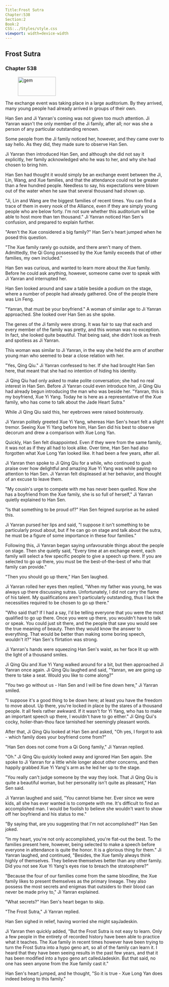```yaml
---
Title:Frost Sutra 
Chapter:538 
Section:2 
Book:2 
CSS:../Styles/style.css 
viewport: width=device-width
---
```

  
## Frost Sutra
### Chapter 538
  
<figure>
	<img src="../Images/gem.gif" alt="gem" id="gem" width="120" height="60" />
</figure>
  

  
The exchange event was taking place in a large auditorium. By they arrived, many young people had already arrived in groups of their own.

Han Sen and Ji Yanran's coming was not given too much attention. Ji Yanran wasn't the only member of the Ji family, after all; nor was she a person of any particular outstanding renown.

Some people from the Ji family noticed her, however, and they came over to say hello. As they did, they made sure to observe Han Sen.

Ji Yanran then introduced Han Sen, and although she did not say it explicitly, her family acknowledged who he was to her, and why she had chosen to bring him.

Han Sen had thought it would simply be an exchange event between the Ji, Lin, Wang, and Xue families, and that the attendance could not be greater than a few hundred people. Needless to say, his expectations were blown out of the water when he saw that several thousand had shown up.

"Ji, Lin and Wang are the biggest families of recent times. You can find a trace of them in every nook of the Alliance, even if they are simply young people who are below forty. I'm not sure whether this auditorium will be able to host more than ten thousand." Ji Yanran noticed Han Sen's confusion, and prepared to explain further.

"Aren't the Xue considered a big family?" Han Sen's heart jumped when he posed this question.

"The Xue family rarely go outside, and there aren't many of them. Admittedly, the Qi Gong possessed by the Xue family exceeds that of other families, my own included."

Han Sen was curious, and wanted to learn more about the Xue family. Before he could ask anything, however, someone came over to speak with Ji Yanran and interrupted her.

Han Sen looked around and saw a table beside a podium on the stage, where a number of people had already gathered. One of the people there was Lin Feng.

"Yanran, that must be your boyfriend." A woman of similar age to Ji Yanran approached. She looked over Han Sen as she spoke.

The genes of the Ji family were strong. It was fair to say that each and every member of the family was pretty, and this woman was no exception. In fact, she looked quite beautiful. That being said, she didn't look as fresh and spotless as Ji Yanran.

This woman was similar to Ji Yanran, in the way she held the arm of another young man who seemed to bear a close relation with her.

"Yes, Qing Qiu." Ji Yanran confessed to her. If she had brought Han Sen here, that meant that she had no intention of hiding his identity.

Ji Qing Qiu had only asked to make polite conversation; she had no real interest in Han Sen. Before Ji Yanran could even introduce him, Ji Qing Qiu had already begun introducing the man who was beside her. "Yanran, this is my boyfriend, Xue Yi Yang. Today he is here as a representative of the Xue family, who has come to talk about the Jade Heart Sutra."

While Ji Qing Qiu said this, her eyebrows were raised boisterously.

Ji Yanran politely greeted Xue Yi Yang, whereas Han Sen's heart felt a slight tremor. Seeing Xue Yi Yang before him, Han Sen did his best to observe decorum and drew a comparison with Xue Long Yan.

Quickly, Han Sen felt disappointed. Even if they were from the same family, it was not as if they all had to look alike. Over time, Han Sen had also forgotten what Xue Long Yan looked like. It had been a few years, after all.

Ji Yanran then spoke to Ji Qing Qiu for a while, who continued to gush praise over how delightful and amazing Xue Yi Yang was while paying no attention to Han Sen. Ji Yanran felt displeased at her behavior, and thought of an excuse to leave them.

"My cousin's urge to compete with me has never been quelled. Now she has a boyfriend from the Xue family, she is so full of herself," Ji Yanran quietly explained to Han Sen.

"Is that something to be proud of?" Han Sen feigned surprise as he asked this.

Ji Yanran pursed her lips and said, "I suppose it isn't something to be particularly proud about, but if he can go on stage and talk about the sutra, he must be a figure of some importance in these four families."

Following this, Ji Yanran began saying unfavourable things about the people on stage. Then she quietly said, "Every time at an exchange event, each family will select a few specific people to give a speech up there. If you are selected to go up there, you must be the best-of-the-best of who that family can provide."

"Then you should go up there," Han Sen laughed.

Ji Yanran rolled her eyes then replied, "When my father was young, he was always up there discussing sutras. Unfortunately, I did not carry the flame of his talent. My qualifications aren't particularly outstanding, thus I lack the necessities required to be chosen to go up there."

"Who said that? If I had a say, I'd be telling everyone that you were the most qualified to go up there. Once you were up there, you wouldn't have to talk or speak. You could just sit there, and the people that saw you would see the true meaning of beauty. Then they would know the answer to everything. That would be better than making some boring speech, wouldn't it?" Han Sen's flirtation was strong.

Ji Yanran's hands were squeezing Han Sen's waist, as her face lit up with the light of a thousand smiles.

Ji Qing Qiu and Xue Yi Yang walked around for a bit, but then approached Ji Yanran once again. Ji Qing Qiu laughed and said, "Yanran, we are going up there to take a seat. Would you like to come along?"

"You two go without us - Han Sen and I will be fine down here," Ji Yanran smiled.

"I suppose it's a good thing to be down here; at least you have the freedom to move about. Up there, you're locked in place by the stares of a thousand people. It all feels rather awkward. If it wasn't for Yi Yang, who has to make an important speech up there, I wouldn't have to go either." Ji Qing Qui's cocky, holier-than-thou face tarnished her seemingly pleasant words.

After that, Ji Qing Qiu looked at Han Sen and asked, "Oh yes, I forgot to ask - which family does your boyfriend come from?"

"Han Sen does not come from a Qi Gong family," Ji Yanran replied.

"Oh." Ji Qing Qiu quickly looked away and ignored Han Sen again. She spoke to Ji Yanran for a little while longer about other concerns, and then happily grabbed Xue Yi Yang's arm as he led her up to the stage.

"You really can't judge someone by the way they look. That Ji Qing Qiu is quite a beautiful woman, but her personality isn't quite as pleasant," Han Sen said.

Ji Yanran laughed and said, "You cannot blame her. Ever since we were kids, all she has ever wanted is to compete with me. It's difficult to find an accomplished man. I would be foolish to believe she wouldn't want to show off her boyfriend and his status to me."

"By saying that, are you suggesting that I'm not accomplished?" Han Sen joked.

"In my heart, you're not only accomplished, you're flat-out the best. To the families present here, however, being selected to make a speech before everyone in attendance is quite the honor. It is a glorious thing for them." Ji Yanran laughed, and continued, "Besides, the Xue family always think highly of themselves. They believe themselves better than any other family. Did you not see Xue Yi Yang's eyes rise to breach the stratosphere?"

"Because the four of our families come from the same bloodline, the Xue family likes to present themselves as the primary lineage. They also possess the most secrets and enigmas that outsiders to their blood can never be made privy to," Ji Yanran explained.

"What secrets?" Han Sen's heart began to skip.

"The Frost Sutra," Ji Yanran replied.

Han Sen sighed in relief, having worried she might sayJadeskin.

Ji Yanran then quickly added, "But the Frost Sutra is not easy to learn. Only a few people in the entirety of recorded history have been able to practice what it teaches. The Xue family in recent times however have been trying to turn the Frost Sutra into a hypo geno art, so all of the family can learn it. I heard that they have been seeing results in the past few years, and that it has been modified into a hypo geno art calledJadeskin. But that said, no one has seen anyone from the Xue family cast it."

Han Sen's heart jumped, and he thought, "So it is true - Xue Long Yan does indeed belong to this family."